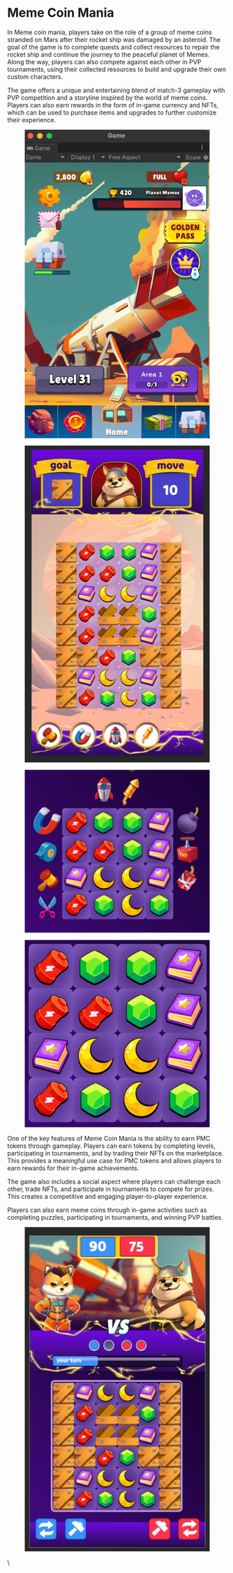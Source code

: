 # Meme Coin Mania

In Meme coin mania, players take on the role of a group of meme coins stranded on Mars after their rocket ship was damaged by an asteroid. The goal of the game is to complete quests and collect resources to repair the rocket ship and continue the journey to the peaceful planet of Memes. Along the way, players can also compete against each other in PVP tournaments, using their collected resources to build and upgrade their own custom characters.

The game offers a unique and entertaining blend of match-3 gameplay with PVP competition and a storyline inspired by the world of meme coins. Players can also earn rewards in the form of in-game currency and NFTs, which can be used to purchase items and upgrades to further customize their experience.

<div>

<figure><img src="../../.gitbook/assets/WhatsApp Image 2023-01-16 at 4.17.43 AM (2).jpeg" alt=""><figcaption></figcaption></figure>

 

<figure><img src="../../.gitbook/assets/photo_2023-01-16 23.01.47 (1).jpeg" alt=""><figcaption></figcaption></figure>

 

<figure><img src="../../.gitbook/assets/photo_2023-01-16 23.01.51.jpeg" alt=""><figcaption></figcaption></figure>

 

<figure><img src="../../.gitbook/assets/photo_2023-01-16 23.01.55.jpeg" alt=""><figcaption></figcaption></figure>

</div>

One of the key features of Meme Coin Mania is the ability to earn PMC tokens through gameplay. Players can earn tokens by completing levels, participating in tournaments, and by trading their NFTs on the marketplace. This provides a meaningful use case for PMC tokens and allows players to earn rewards for their in-game achievements.

The game also includes a social aspect where players can challenge each other, trade NFTs, and participate in tournaments to compete for prizes. This creates a competitive and engaging player-to-player experience.

Players can also earn meme coins through in-game activities such as completing puzzles, participating in tournaments, and winning PVP battles.&#x20;

<figure><img src="../../.gitbook/assets/photo_2023-01-16 23.48.35.jpeg" alt=""><figcaption></figcaption></figure>

\

